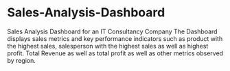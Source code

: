 # Sales-Analysis-Dashboard
Sales Analysis Dashboard for an IT Consultancy Company
The Dashboard displays sales metrics and key performance indicators such as product with the highest sales, salesperson with the highest sales as well as highest profit. Total Revenue as well as total profit as well as other metrics observed by region. 
